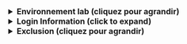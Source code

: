 <details>
  <summary style="font-size:16px;font-weight:bold">Environnement lab (cliquez pour agrandir)</summary>
Étant donné que cet environnement est un environnement de labo contrôlé dans Azure, il est demandé de suivre scrupuleusement les instructions suivantes. Ne modifiez ni les noms ni les lieux mentionnés. 

Lorsque vous travaillez dans l’environnement de labo, n’utilisez pas vos propres identifiants de connexion.

Vous disposez de 60 minutes pour chaque labo. Le cas échéant, la durée du labo pourra être prolongée. Cliquez sur « oui » si vous avez besoin de prolonger la durée du labo. Une fois que vous avez terminé un labo, vous pouvez le marquer comme terminé ou l’annuler si vous ne l’avez pas terminé. Chaque labo peut être lancé 5 fois, pas davantage. Une fois qu’un labo est terminé ou qu’il a été annulé, la fenêtre de labo correspondante se ferme. Vous devez alors revenir à la page de connexion initiale du labo pour lancer le laboratoire suivant.

**Options d’alimentation**

Le bouton Options d’alimentation, ( ![Power Options](https://github.com/LODSContent/All-MOC/blob/master/MOC/GTL/images/PowerOptions.png?raw=true) ) situé dans le coin supérieur gauche de l’interface utilisateur du labo, permet :
 - d’envoyer des commandes à la machine virtuelle, telles que Ctrl + Alt + Suppr, Alt + Tab ou toute autre combinaison de touches Windows ;
 - d’utiliser la fonction de saisie de texte pour taper du texte dans la machine virtuelle en sélectionnant « Taper le texte du presse-papiers » ;
 - d’envoyer les commandes Éteindre, Démarrer ou Redémarrer à la machine virtuelle ;
 - d’afficher un clavier virtuel ;
 - de réinitialiser la connexion Internet de votre labo.
    *Remarque :* Cette commande ne doit être utilisée qu’en cas d’échec de connexion.
  
**Options d’affichage**

Le bouton Options d’affichage,( ![Display Options](https://github.com/LODSContent/All-MOC/blob/master/MOC/GTL/images/DisplayOptions.png?raw=true) ) situé dans le coin supérieur gauche de l’interface utilisateur du labo, permet :
 - de définir votre fenêtre de labo en mode Plein écran ; La résolution de votre machine virtuelle s’ajustera automatiquement pour remplir l’espace de manière *optimale*.
 - d’adapter la fenêtre de votre labo à la résolution de votre machine virtuelle ;
   - Cette fonction permet d’agrandir la fenêtre de votre labo, si vous souhaitez supprimer l’espace gris autour de la machine virtuelle.
 - de lancer une tentative de reconnexion entre votre ordinateur local et la machine virtuelle. Cette fonctionnalité est utile si vous avez été déconnecté de la machine virtuelle de votre labo.

Vous pouvez redimensionner ce panneau d’instructions (à droite) en le survolant sur le bord gauche et en le faisant glisser. Vous pouvez également ajuster la taille de la police.

L’outil +++TypeText+++ fourni dans les labos simplifie la saisie de longs textes. Vérifiez si votre curseur est situé dans la zone adéquate de la fenêtre du portail ou du navigateur et cliquez sur l’outil « T ». Vous pouvez également choisir d’effectuer un copier-coller du texte concerné.

**Cases à cocher**

La section **Instructions** comporte des cases à cocher qui seront automatiquement activées à la fin d’une étape. Les cases à cocher permettent de retracer le suivi de votre progression tout au long du module et de faire passer le statut d’une activité à **Complet**, à condition que toutes les cases à cocher soient activées. 

>[!knowledge] Si vous oubliez d’activer une case à cocher alors que vous avez terminé plusieurs, voire toutes les étapes, vous pouvez activer la case à cocher en cours, ce qui entraînera l’affichage du message *Vous avez sauté une étape !...*. Cliquez sur **OK** pour que toutes les cases à cocher précédentes soient activées de la même manière. 

Nous espérons que vous avez apprécié l’expérience du labo !


</details>

<details>
  <summary style="font-size:16px;font-weight:bold">Login Information (click to expand)</summary>
Connexion
1. [] Dans @lab.VirtualMachine(AZ-900).SelectLink, cliquez sur @lab.CtrlAltDelete pour activer la séquence Ctrl+Alt+Suppr et accéder à la page de connexion.

    >[!KNOWLEDGE] Tout lien tel que celui ci-dessus enverra Ctrl+Alt+Suppr à l’ordinateur sélectionné. Vous pouvez aussi utiliser le menu **Commandes** (éclair) dans le coin supérieur gauche de l’écran.

1. [] Connectez-vous avec le nom d'utilisateur +++@lab.VirtualMachine(AZ-900).Username+++ et le mot de passe +++@lab.VirtualMachine(AZ-900).Password+++.

Cliquez sur **Suivant** pour passer aux étapes de laboratoire.

</details>

<details>
  <summary style="font-size:16px;font-weight:bold">Exclusion (cliquez pour agrandir)</summary>
Ce labo est conçu par Microsoft. Pour signaler des problèmes concernant le contenu du labo, cliquez sur l’onglet Aide, puis sur « Soumettre une demande d’assistance ». "
</details>
